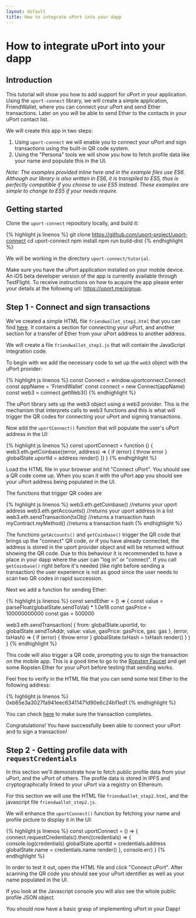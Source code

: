 ```yaml
---
layout: default
title: How to integrate uPort into your dapp
---
```


# How to integrate uPort into your dapp

## Introduction

This tutorial will show you how to add support for uPort in your application. Using the `uport-connect` library, we will create a simple application, FriendWallet, where you can connect your uPort and send Ether transactions. Later on you will be able to send Ether to the contacts in your uPort contact list.

We will create this app in two steps:

1. Using `uport-connect` we will enable you to connect your uPort and sign transactions using the built-in QR code system.
2. Using the "Persona" tools we will show you how to fetch profile data like your name and populate this in the UI.

*Note: The examples provided inline here and in the example files use ES6. Although our library is also written in ES6, it is transpiled to ES5, thus is perfectly compatible if you choose to use ES5 instead. These examples are simple to change to ES5 if your needs require.*

## Getting started

Clone the `uport-connect` repository locally, and build it:

{% highlight js linenos %}
git clone https://github.com/uport-project/uport-connect
cd uport-connect
npm install
npm run build-dist
{% endhighlight %}

We will be working in the directory `uport-connect/tutorial`.

Make sure you have the uPort application installed on your mobile device. An iOS beta developer version of the app is currently available through TestFlight. To receive instructions on how to acquire the app please enter your details at the following url: <https://uport.me/signup>.

## Step 1 - Connect and sign transactions

We've created a simple HTML file `friendwallet_step1.html` that you can find [here](https://github.com/uport-project/uport-connect/blob/develop/tutorial/friendwallet_step1.html). It contains a section for connecting your uPort, and another section for a transfer of Ether from your uPort address to another address.

We will create a file `friendwallet_step1.js` that will contain the JavaScript integration code.

To begin with we add the necessary code to set up the `web3` object with the uPort provider:

{% highlight js linenos %}
const Connect = window.uportconnect.Connect
const appName = 'FriendWallet'
const connect = new Connect(appName)
const web3 = connect.getWeb3()
{% endhighlight %}

The uPort library sets up the web3 object using a web3 provider. This is the mechanism that interprets calls to web3 functions and this is what will trigger the QR codes for connecting your uPort and signing transactions.

Now add the `uportConnect()` function that will populate the user's uPort address in the UI:

{% highlight js linenos %}
const uportConnect = function () {
  web3.eth.getCoinbase((error, address) => {
    if (error) { throw error }
    globalState.uportId = address
    render()
  })
}
{% endhighlight %}

Load the HTML file in your browser and hit "Connect uPort". You should see a QR code come up. When you scan it with the uPort app you should see your uPort address being populated in the UI.

The functions that trigger QR codes are

{% highlight js linenos %}
web3.eth.getCoinbase() //returns your uport address
web3.eth.getAccounts() //returns your uport address in a list
web3.eth.sendTransaction(txObj) //returns a transaction hash
myContract.myMethod() //returns a transaction hash
{% endhighlight %}

The functions `getAccounts()` and `getCoinbase()` trigger the QR code that brings up the "connect" QR code, or if you have already connected, the address is stored in the uport provider object and will be returned without showing the QR code. Due to this behaviour it is recommended to have a place in your dapp where the user can "log in" or "connect". If you call `getCoinbase()` right before it's needed (like right before sending a transaction) the user experience is not as good since the user needs to scan two QR codes in rapid succession.


Next we add a function for sending Ether:


{% highlight js linenos %}
const sendEther = () => {
  const value = parseFloat(globalState.sendToVal) * 1.0e18
  const gasPrice = 100000000000
  const gas = 500000

  web3.eth.sendTransaction(
    {
      from: globalState.uportId,
      to: globalState.sendToAddr,
      value: value,
      gasPrice: gasPrice,
      gas: gas
    },
    (error, txHash) => {
      if (error) { throw error }
      globalState.txHash = txHash
      render()
    }
  )
}
{% endhighlight %}

This code will also trigger a QR code, prompting you to sign the transaction on the mobile app. This is a good time to go to the [Ropsten Faucet](http://faucet.ropsten.be:3001) and get some Ropsten Ether for your uPort before testing that sending works.

Feel free to verify in the HTML file that you can send some test Ether to the following address:

{% highlight js linenos %}
0xb65e3a3027fa941eec63411471d90e6c24b11ed1
{% endhighlight %}

You can check [here](https://test.ether.camp/account/b65e3a3027fa941eec63411471d90e6c24b11ed1) to make sure the transaction completes.

Congratulations! You have successfully been able to connect your uPort and to sign a transaction!

## Step 2 - Getting profile data with `requestCredentials`

In this section we'll demonstrate how to fetch public profile data from your uPort, and the uPort of others. The profile data is stored in IPFS and cryptographically linked to your uPort via a registry on Ethereum.

For this section we will use the HTML file `friendwallet_step2.html`, and the javascript file `friendwallet_step2.js`.

We will enhance the `uportConnect()` function by fetching your name and profile picture to display it in the UI:

{% highlight js linenos %}
const uportConnect = () => {
  connect.requestCredentials().then((credentials) => {
    console.log(credentials)
    globalState.uportId = credentials.address
    globalState.name = credentials.name
    render()
  }, console.err)
}
{% endhighlight %}

In order to test it out, open the HTML file and click "Connect uPort". After scanning the QR code you should see your uPort identifier as well as your name populated in the UI.

If you look at the Javascript console you will also see the whole public profile JSON object.

You should now have a basic grasp of implementing uPort in your Dapp!

